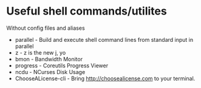 # Useful shell commands/utilites
Without config files and aliases

* parallel - Build and execute shell command lines from standard input in parallel
* z - z is the new j, yo
* bmon - Bandwidth Monitor
* progress - Coreutils Progress Viewer
* ncdu - NCurses Disk Usage
* ChooseALicense-cli - Bring http://choosealicense.com to your terminal.
